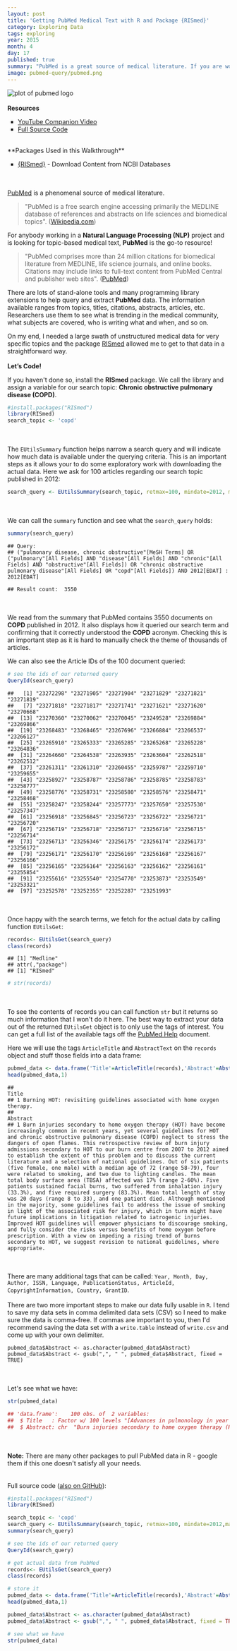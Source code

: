 ```yaml
---
layout: post
title: 'Getting PubMed Medical Text with R and Package {RISmed}'
category: Exploring Data
tags: exploring
year: 2015
month: 4
day: 17
published: true
summary: "PubMed is a great source of medical literature. If you are working on a Natural Language Processing (NLP) project and need 100's or 1000's of topic-based medical text, the RISmed package can simplify and automate that process."
image: pubmed-query/pubmed.png
---
```

![plot of pubmed logo](../img/posts/pubmed-query/pubmed.png) 
<BR><BR>
**Resources**
<ul>
<li type="square"><a href="https://www.youtube.com/watch?v=5BttFrkCcKA&index=1&list=UUq4pm1i_VZqxKVVOz5qRBIA" target='_blank'>YouTube Companion Video</a></li>
<li type="square"><a href="#sourcecode">Full Source Code</a></li>
</ul>
<BR>
**Packages Used in this Walkthrough**

<ul>
        <li type="square"><a href="http://cran.r-project.org/web/packages/RISmed/index.html" target="_blank">{RISmed}</a> - Download Content from NCBI Databases</li>
</ul>

<BR><BR>
<a href="http://www.ncbi.nlm.nih.gov/pubmed" target="_blank">PubMed</a> is a phenomenal source of medical literature. 

<blockquote>"PubMed is a free search engine accessing primarily the MEDLINE database of references and abstracts on life sciences and biomedical topics". (<a href="http://en.wikipedia.org/wiki/PubMed" target=_"blank">Wikipedia.com</a>)</blockquote>

For anybody working in a **Natural Language Processing (NLP)** project and is looking for topic-based medical text, **PubMed** is the go-to resource!

<blockquote>"PubMed comprises more than 24 million citations for biomedical literature from MEDLINE, life science journals, and online books. Citations may include links to full-text content from PubMed Central and publisher web sites". (<a href="http://www.ncbi.nlm.nih.gov/pubmed" target=_"blank">PubMed</a>)</blockquote>

There are lots of stand-alone tools and many programming library extensions to help query and extract **PubMed** data. The information available ranges from topics, titles, citations, abstracts, articles, etc. Researchers use them to see what is trending in the medical community, what subjects are covered, who is writing what and when, and so on.

On my end, I needed a large swath of unstructured medical data for very specific topics and the package <a href="http://cran.r-project.org/web/packages/RISmed/index.html" target="_blank">RISmed</a> allowed me to get to that data in a straightforward way. 
<BR><BR>
**Let’s Code!**

If you haven't done so, install the **RISmed** package. We call the library and assign a variable for our search topic: **Chronic obstructive pulmonary disease (COPD)**.


```r
#install.packages("RISmed")
library(RISmed)
search_topic <- 'copd'
```
<BR><BR>
The ``EUtilsSummary`` function helps narrow a search query and will indicate how much data is available under the querying criteria. This is an important steps as it allows your to do some exploratory work with downloading the actual data. Here we ask for 100 articles regarding our search topic published in 2012:


```r
search_query <- EUtilsSummary(search_topic, retmax=100, mindate=2012, maxdate=2012)
```
<BR><BR>
We can call the ``summary`` function and see what the ``search_query`` holds:

```r
summary(search_query)
```

```
## Query:
## ("pulmonary disease, chronic obstructive"[MeSH Terms] OR ("pulmonary"[All Fields] AND "disease"[All Fields] AND "chronic"[All Fields] AND "obstructive"[All Fields]) OR "chronic obstructive pulmonary disease"[All Fields] OR "copd"[All Fields]) AND 2012[EDAT] : 2012[EDAT] 

## Result count:  3550
```
<BR><BR>
We read from the summary that PubMed contains 3550 documents on **COPD** published in 2012. It also displays how it queried our search term and confirming that it correctly understood the **COPD** acronym. Checking this is an important step as it is hard to manually check the theme of thousands of articles.

We can also see the Article IDs of the 100 document queried:

```r
# see the ids of our returned query
QueryId(search_query)
```

```
##   [1] "23272298" "23271905" "23271904" "23271829" "23271821" "23271819"
##   [7] "23271818" "23271817" "23271741" "23271621" "23271620" "23270668"
##  [13] "23270360" "23270062" "23270045" "23249528" "23269884" "23269866"
##  [19] "23268483" "23268465" "23267696" "23266884" "23266537" "23266127"
##  [25] "23265910" "23265333" "23265285" "23265268" "23265228" "23264836"
##  [31] "23264660" "23264538" "23263935" "23263604" "23262518" "23262512"
##  [37] "23261311" "23261310" "23260455" "23259787" "23259710" "23259655"
##  [43] "23258927" "23258787" "23258786" "23258785" "23258783" "23258777"
##  [49] "23258776" "23258731" "23258580" "23258576" "23258471" "23258468"
##  [55] "23258247" "23258244" "23257773" "23257650" "23257530" "23257347"
##  [61] "23256918" "23256845" "23256723" "23256722" "23256721" "23256720"
##  [67] "23256719" "23256718" "23256717" "23256716" "23256715" "23256714"
##  [73] "23256713" "23256346" "23256175" "23256174" "23256173" "23256172"
##  [79] "23256171" "23256170" "23256169" "23256168" "23256167" "23256166"
##  [85] "23256165" "23256164" "23256163" "23256162" "23256161" "23255854"
##  [91] "23255616" "23255540" "23254770" "23253873" "23253549" "23253321"
##  [97] "23252578" "23252355" "23252287" "23251993"
```
<BR><BR>
Once happy with the search terms, we fetch for the actual data by calling function ``EUtilsGet``:

```r
records<- EUtilsGet(search_query)
class(records)
```

```
## [1] "Medline"
## attr(,"package")
## [1] "RISmed"
```

```r
# str(records)
```
<BR><BR>
To see the contents of records you can call function ``str`` but it returns so much information that I won't do it here. The best way to extract your data out of the returned ``EUtilsGet`` object is to only use the tags of interest. You can get a full list of the available tags off the <a href="http://www.nlm.nih.gov/bsd/licensee/elements_descriptions.html" target="_blank">PubMed Help</a> document.

Here we will use the tags ``ArticleTitle`` and ``AbstractText`` on the ``records`` object and stuff those fields into a data frame:


```r
pubmed_data <- data.frame('Title'=ArticleTitle(records),'Abstract'=AbstractText(records))
head(pubmed_data,1)
```

```
##                                                                     Title
## 1 Burning HOT: revisiting guidelines associated with home oxygen therapy.
##                                                                                                                                                                                                        Abstract
## 1 Burn injuries secondary to home oxygen therapy (HOT) have become increasingly common in recent years, yet several guidelines for HOT and chronic obstructive pulmonary disease (COPD) neglect to stress the dangers of open flames. This retrospective review of burn injury admissions secondary to HOT to our burn centre from 2007 to 2012 aimed to establish the extent of this problem and to discuss the current literature and a selection of national guidelines. Out of six patients (five female, one male) with a median age of 72 (range 58-79), four were related to smoking, and two due to lighting candles. The mean total body surface area (TBSA) affected was 17% (range 2-60%). Five patients sustained facial burns, two suffered from inhalation injury (33.3%), and five required surgery (83.3%). Mean total length of stay was 20 days (range 8 to 33), and one patient died. Although mentioned in the majority, some guidelines fail to address the issue of smoking in light of the associated risk for injury, which in turn might have future implications in litigation related to iatrogenic injuries. Improved HOT guidelines will empower physicians to discourage smoking, and fully consider the risks versus benefits of home oxygen before prescription. With a view on impeding a rising trend of burns secondary to HOT, we suggest revision to national guidelines, where appropriate.
```
<BR><BR>
There are many additional tags that can be called: ``Year, Month, Day, Author, ISSN, Language, PublicationStatus, ArticleId, CopyrightInformation, Country, GrantID``.
<BR><BR>
There are two more important steps to make our data fully usable in ``R``. I tend to save my data sets in comma delimited data sets (CSV) so I need to make sure the data is comma-free. If commas are important to you, then I'd recommend saving the data set with a ``write.table`` instead of ``write.csv`` and come up with your own delimiter. 

```recommend
pubmed_data$Abstract <- as.character(pubmed_data$Abstract)
pubmed_data$Abstract <- gsub(",", " ", pubmed_data$Abstract, fixed = TRUE)
```
<BR><BR>
Let's see what we have:

```r
str(pubmed_data)
```

```r
## 'data.frame':	100 obs. of  2 variables:
##  $ Title   : Factor w/ 100 levels "[Advances in pulmonology in year 2012].",..: 24 47 63 69 76 18 92 98 37 1 ...
##  $ Abstract: chr  "Burn injuries secondary to home oxygen therapy (HOT) have become increasingly common in recent years  yet several guidelines fo"| __truncated__ "BACKGROUND: High-intensity (high-pressure and high backup rate) noninvasive ventilation has recently been advocated for the man"| __truncated__ "" "Oxygen is necessary for all aerobic life  and nothing is more important in respiratory care than its proper understanding  asse"| __truncated__ ...
```
<BR><BR> 
<b>Note:</b> There are many other packages to pull PubMed data in R - google them if this one doesn't satisfy all your needs.
<BR><BR>        
<a id="sourcecode">Full source code (<a href='https://github.com/amunategui/feature-hashing-walkthrough/blob/master/feature-hasher-walkthrough.r' target='_blank'>also on GitHub</a>)</a>:

```r
#install.packages("RISmed")
library(RISmed)

search_topic <- 'copd'
search_query <- EUtilsSummary(search_topic, retmax=100, mindate=2012,maxdate=2012)
summary(search_query)

# see the ids of our returned query
QueryId(search_query)

# get actual data from PubMed
records<- EUtilsGet(search_query)
class(records)

# store it
pubmed_data <- data.frame('Title'=ArticleTitle(records),'Abstract'=AbstractText(records))
head(pubmed_data,1)

pubmed_data$Abstract <- as.character(pubmed_data$Abstract)
pubmed_data$Abstract <- gsub(",", " ", pubmed_data$Abstract, fixed = TRUE)

# see what we have
str(pubmed_data)

```
 

